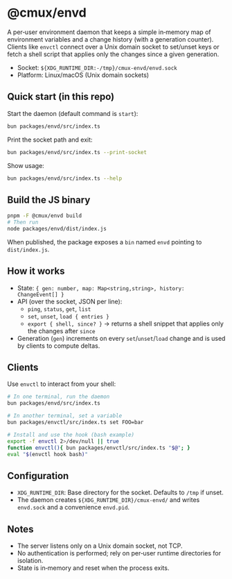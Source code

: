 # @cmux/envd

A per‑user environment daemon that keeps a simple in‑memory map of environment variables and a change history (with a generation counter). Clients like `envctl` connect over a Unix domain socket to set/unset keys or fetch a shell script that applies only the changes since a given generation.

- Socket: `${XDG_RUNTIME_DIR:-/tmp}/cmux-envd/envd.sock`
- Platform: Linux/macOS (Unix domain sockets)

## Quick start (in this repo)

Start the daemon (default command is `start`):

```bash
bun packages/envd/src/index.ts
```

Print the socket path and exit:

```bash
bun packages/envd/src/index.ts --print-socket
```

Show usage:

```bash
bun packages/envd/src/index.ts --help
```

## Build the JS binary

```bash
pnpm -F @cmux/envd build
# Then run
node packages/envd/dist/index.js
```

When published, the package exposes a `bin` named `envd` pointing to `dist/index.js`.

## How it works

- State: `{ gen: number, map: Map<string,string>, history: ChangeEvent[] }`
- API (over the socket, JSON per line):
  - `ping`, `status`, `get`, `list`
  - `set`, `unset`, `load { entries }`
  - `export { shell, since? }` → returns a shell snippet that applies only the changes after `since`
- Generation (`gen`) increments on every `set`/`unset`/`load` change and is used by clients to compute deltas.

## Clients

Use `envctl` to interact from your shell:

```bash
# In one terminal, run the daemon
bun packages/envd/src/index.ts

# In another terminal, set a variable
bun packages/envctl/src/index.ts set FOO=bar

# Install and use the hook (bash example)
export -f envctl 2>/dev/null || true
function envctl(){ bun packages/envctl/src/index.ts "$@"; }
eval "$(envctl hook bash)"
```

## Configuration

- `XDG_RUNTIME_DIR`: Base directory for the socket. Defaults to `/tmp` if unset.
- The daemon creates `${XDG_RUNTIME_DIR}/cmux-envd/` and writes `envd.sock` and a convenience `envd.pid`.

## Notes

- The server listens only on a Unix domain socket, not TCP.
- No authentication is performed; rely on per‑user runtime directories for isolation.
- State is in‑memory and reset when the process exits.
